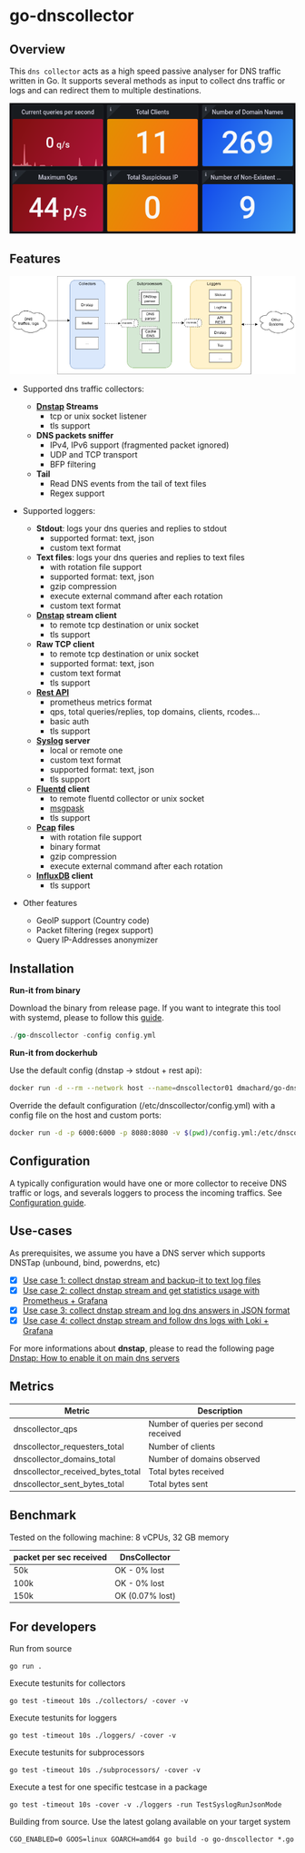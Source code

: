 # go-dnscollector

##  Overview

This `dns collector` acts as a high speed passive analyser for DNS traffic written in Go.
It supports several methods as input to collect dns traffic or logs and can redirect them to multiple destinations.

![overview](doc/dashboard1.png)

## Features

![overview](doc/overview.png)

- Supported dns traffic collectors:
    - **[Dnstap](https://dnstap.info/) Streams**
        * tcp or unix socket listener
        * tls support
    - **DNS packets sniffer**
        * IPv4, IPv6 support (fragmented packet ignored)
        * UDP and TCP transport
        * BFP filtering
    - **Tail**
        * Read DNS events from the tail of text files
        * Regex support

- Supported loggers:
    - **Stdout**: logs your dns queries and replies to stdout
        * supported format: text, json
        * custom text format
    - **Text files**: logs your dns queries and replies to text files
        * with rotation file support
        * supported format: text, json
        * gzip compression
        * execute external command after each rotation
        * custom text format
    - **[Dnstap](https://dnstap.info/) stream client**
        * to remote tcp destination or unix socket
        * tls support
    - **Raw TCP client**
        * to remote tcp destination or unix socket
        * supported format: text, json
        * custom text format
        * tls support
    - **[Rest API](https://generator.swagger.io/?url=https://raw.githubusercontent.com/dmachard/go-dnscollector/main/doc/swagger.yml)**
        * prometheus metrics format
        * qps, total queries/replies, top domains, clients, rcodes...
        * basic auth
        * tls support
    - **[Syslog](https://en.wikipedia.org/wiki/Syslog) server**
        * local or remote one
        * custom text format
        * supported format: text, json
        * tls support
    - **[Fluentd](https://www.fluentd.org/) client**
        * to remote fluentd collector or unix socket
        * [msgpask](https://msgpack.org/)
        * tls support
    - **[Pcap](https://en.wikipedia.org/wiki/Pcap) files**
        * with rotation file support
        * binary format
        * gzip compression
        * execute external command after each rotation
    - **[InfluxDB](https://www.influxdata.com/) client**
        * tls support

- Other features
    - GeoIP support (Country code)
    - Packet filtering (regex support)
    - Query IP-Addresses anonymizer

## Installation

**Run-it from binary**

Download the binary from release page.
If you want to integrate this tool with systemd, please to follow this [guide](https://dmachard.github.io/posts/0007-dnscollector-install-binary/).

```go
./go-dnscollector -config config.yml
```

**Run-it from dockerhub**

Use the default config (dnstap -> stdout + rest api):

```bash
docker run -d --rm --network host --name=dnscollector01 dmachard/go-dnscollector
```

Override the default configuration (/etc/dnscollector/config.yml) with a config file on the host and custom ports:

```bash
docker run -d -p 6000:6000 -p 8080:8080 -v $(pwd)/config.yml:/etc/dnscollector/config.yml --name=dnscollector01 dmachard/go-dnscollector
```

## Configuration

A typically configuration would have one or more collector to receive DNS traffic or logs, and severals loggers to process the 
incoming traffics. See [Configuration guide](doc/configuration.md).

## Use-cases

As prerequisites, we assume you have a DNS server which supports DNSTap (unbound, bind, powerdns, etc)

- [x] [Use case 1: collect dnstap stream and backup-it to text log files](https://dmachard.github.io/posts/0034-dnscollector-dnstap-to-log-files/)
- [x] [Use case 2: collect dnstap stream and get statistics usage with Prometheus + Grafana](https://dmachard.github.io/posts/0035-dnscollector-grafana-prometheus/)
- [x] [Use case 3: collect dnstap stream and log dns answers in JSON format](https://dmachard.github.io/posts/0042-dnscollector-dnstap-json-answers/)
- [x] [Use case 4: collect dnstap stream and follow dns logs with Loki + Grafana](https://dmachard.github.io/posts/0044-dnscollector-grafana-loki/)

For more informations about **dnstap**, please to read the following page [Dnstap: How to enable it on main dns servers](https://dmachard.github.io/posts/0001-dnstap-testing/)


## Metrics

| Metric | Description |
| ---- | ---- | 
| dnscollector_qps   | Number of queries per second received | 
| dnscollector_requesters_total | Number of clients |
| dnscollector_domains_total | Number of domains observed |
| dnscollector_received_bytes_total | Total bytes received |
| dnscollector_sent_bytes_total | Total bytes sent |

## Benchmark

Tested on the following machine: 8 vCPUs, 32 GB memory

| packet per sec received| DnsCollector |
| ---- | ---- | 
| 50k   | OK - 0% lost| 
| 100k   | OK - 0% lost| 
| 150k   | OK (0.07% lost)|

## For developers

Run from source 

```
go run .
```

Execute testunits for collectors

```
go test -timeout 10s ./collectors/ -cover -v
```

Execute testunits for loggers

```
go test -timeout 10s ./loggers/ -cover -v
```

Execute testunits for subprocessors

```
go test -timeout 10s ./subprocessors/ -cover -v
```

Execute a test for one specific testcase in a package

```
go test -timeout 10s -cover -v ./loggers -run TestSyslogRunJsonMode
```

Building from source.
Use the latest golang available on your target system 
```
CGO_ENABLED=0 GOOS=linux GOARCH=amd64 go build -o go-dnscollector *.go
```
